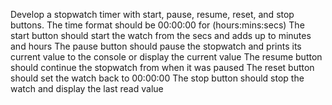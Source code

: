 Develop a stopwatch timer with start, pause, resume, reset, and stop buttons.
The time format should be 00:00:00 for (hours:mins:secs)
The start button should start the watch from the secs and adds up to minutes and hours
The pause button should pause the stopwatch and prints its current value to the console or display the current value
The resume button should continue the stopwatch from when it was paused
The reset button should set the watch back to 00:00:00
The stop button should stop the watch and display the last read value